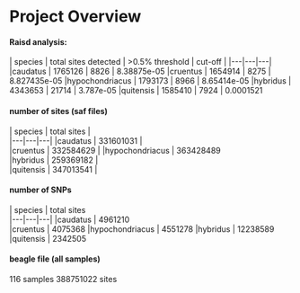 # Project Overview

#### Raisd analysis:

| species  | total sites detected  | >0.5% threshold  |  cut-off |
|---|---|---|
|caudatus | 1765126  |   8826 | 8.38875e-05
|cruentus   | 1654914  | 8275 | 8.827435e-05
|hypochondriacus  | 1793173  |  8966 | 8.65414e-05
|hybridus   | 4343653  |  21714 | 3.787e-05
|quitensis   |   1585410 |   7924 | 0.0001521



#### number of sites (saf files)

| species  | total sites   |   
|---|---|---|
|caudatus | 331601031  |   
|cruentus   | 332584629  |
|hypochondriacus  | 363428489   
|hybridus   | 259369182  |  
|quitensis   |   347013541 |   


#### number of SNPs

| species  | total sites    
|---|---|---|
|caudatus |  4961210  
|cruentus   |  4075368
|hypochondriacus  | 4551278
|hybridus   |   12238589
|quitensis   |   2342505




#### beagle file (all samples)
116 samples
388751022 sites
